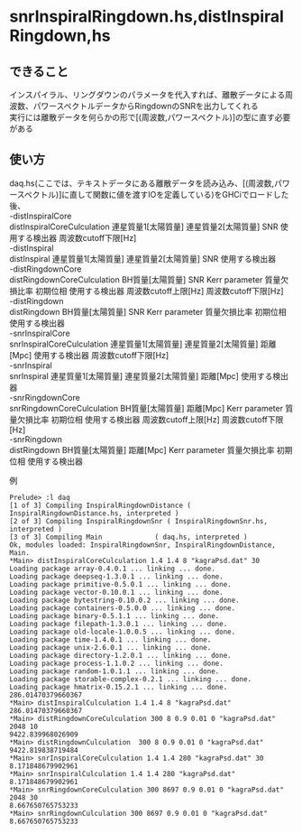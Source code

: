 snrInspiralRingdown.hs,distInspiralRingdown,hs
=================

できること  
---------
インスパイラル、リングダウンのパラメータを代入すれば、離散データによる周波数、パワースペクトルデータからRingdownのSNRを出力してくれる  
実行には離散データを何らかの形で[(周波数,パワースペクトル)]の型に直す必要がある  

使い方
------
daq.hs(ここでは、テキストデータにある離散データを読み込み、[(周波数,パワースペクトル)]に直して関数に値を渡すIOを定義している)をGHCiでロードした後、  
-distInspiralCore  
distInspiralCoreCulculation 連星質量1[太陽質量] 連星質量2[太陽質量] SNR 使用する検出器 周波数cutoff下限[Hz]  
-distInspiral  
distInspiral 連星質量1[太陽質量] 連星質量2[太陽質量] SNR 使用する検出器  
-distRingdownCore  
distRingdownCoreCulculation BH質量[太陽質量] SNR Kerr parameter 質量欠損比率 初期位相 使用する検出器 周波数cutoff上限[Hz] 周波数cutoff下限[Hz]    
-distRingdown  
distRingdown BH質量[太陽質量] SNR Kerr parameter 質量欠損比率 初期位相 使用する検出器  
-snrInspiralCore  
snrInspiralCoreCulculation 連星質量1[太陽質量] 連星質量2[太陽質量] 距離[Mpc] 使用する検出器 周波数cutoff下限[Hz]  
-snrInspiral  
snrInspiral 連星質量1[太陽質量] 連星質量2[太陽質量] 距離[Mpc] 使用する検出器  
-snrRingdownCore  
snrRingdownCoreCulculation BH質量[太陽質量] 距離[Mpc] Kerr parameter 質量欠損比率 初期位相 使用する検出器 周波数cutoff上限[Hz] 周波数cutoff下限[Hz]    
-snrRingdown  
distRingdown BH質量[太陽質量] 距離[Mpc] Kerr parameter 質量欠損比率 初期位相 使用する検出器  

例
```
Prelude> :l daq
[1 of 3] Compiling InspiralRingdownDistance ( InspiralRingdownDistance.hs, interpreted )
[2 of 3] Compiling InspiralRingdownSnr ( InspiralRingdownSnr.hs, interpreted )
[3 of 3] Compiling Main             ( daq.hs, interpreted )
Ok, modules loaded: InspiralRingdownSnr, InspiralRingdownDistance, Main.
*Main> distInspiralCoreCulculation 1.4 1.4 8 "kagraPsd.dat" 30
Loading package array-0.4.0.1 ... linking ... done.
Loading package deepseq-1.3.0.1 ... linking ... done.
Loading package primitive-0.5.0.1 ... linking ... done.
Loading package vector-0.10.0.1 ... linking ... done.
Loading package bytestring-0.10.0.2 ... linking ... done.
Loading package containers-0.5.0.0 ... linking ... done.
Loading package binary-0.5.1.1 ... linking ... done.
Loading package filepath-1.3.0.1 ... linking ... done.
Loading package old-locale-1.0.0.5 ... linking ... done.
Loading package time-1.4.0.1 ... linking ... done.
Loading package unix-2.6.0.1 ... linking ... done.
Loading package directory-1.2.0.1 ... linking ... done.
Loading package process-1.1.0.2 ... linking ... done.
Loading package random-1.0.1.1 ... linking ... done.
Loading package storable-complex-0.2.1 ... linking ... done.
Loading package hmatrix-0.15.2.1 ... linking ... done.
286.01470379660367
*Main> distInspiralCulculation 1.4 1.4 8 "kagraPsd.dat"
286.01470379660367
*Main> distRingdownCoreCulculation 300 8 0.9 0.01 0 "kagraPsd.dat" 2048 10
9422.839968026909
*Main> distRingdownCulculation  300 8 0.9 0.01 0 "kagraPsd.dat"
9422.819838719484
*Main> snrInspiralCoreCulculation 1.4 1.4 280 "kagraPsd.dat" 30
8.171848679902961
*Main> snrInspiralCulculation 1.4 1.4 280 "kagraPsd.dat"
8.171848679902961
*Main> snrRingdownCoreCulculation 300 8697 0.9 0.01 0 "kagraPsd.dat" 2048 30
8.667650765753233
*Main> snrRingdownCulculation 300 8697 0.9 0.01 0 "kagraPsd.dat"
8.667650765753233
```

